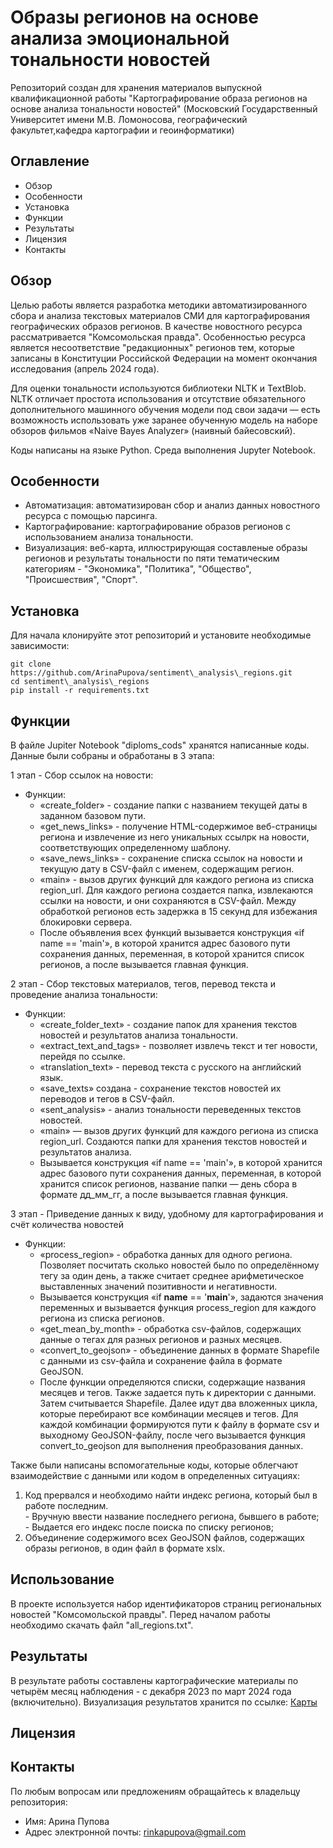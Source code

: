 # Образы регионов на основе анализа эмоциональной тональности новостей

Репозиторий создан для хранения материалов выпускной квалификационной работы "Картографирование образа регионов на основе анализа тональности новостей" (Московский Государственный Университет имени М.В. Ломоносова, географический факультет,кафедра картографии и геоинформатики)

## Оглавление

- Обзор
- Особенности
- Установка
- Функции
- Результаты
- Лицензия
- Контакты

## Обзор

Целью работы является разработка методики автоматизированного сбора и анализа текстовых материалов СМИ для картографирования географических образов регионов. В качестве новостного ресурса рассматривается "Комсомольская правда". Особенностью ресурса является несоответствие "редакционных" регионов тем, которые записаны в Конституции Российской Федерации на момент окончания исследования (апрель 2024 года).

Для оценки тональности используются библиотеки NLTK и TextBlob. NLTK отличает простота использования и отсутствие обязательного дополнительного машинного обучения модели под свои задачи ― есть возможность использовать уже заранее обученную модель на наборе обзоров фильмов «Naive Bayes Analyzer» (наивный байесовский). 

Коды написаны на языке Python. Среда выполнения Jupyter Notebook.

## Особенности

- Автоматизация: автоматизирован сбор и анализ данных новостного ресурса с помощью парсинга.
- Картографирование: картографирование образов регионов с использованием анализа тональности.
- Визуализация: веб-карта, иллюстрирующая составленые образы регионов и результаты тональности по пяти тематическим категориям -  "Экономика", "Политика", "Общество", "Происшествия", "Спорт".

## Установка 
Для начала клонируйте этот репозиторий и установите необходимые зависимости:

    git clone https://github.com/ArinaPupova/sentiment\_analysis\_regions.git
    cd sentiment\_analysis\_regions
    pip install -r requirements.txt

## Функции

В файле Jupiter Notebook "diploms_cods" хранятся написанные коды. Данные были собраны и обработаны в 3 этапа:

1 этап - Сбор ссылок на новости:  
- Функции:  
  - «create_folder» - создание папки с названием текущей даты в заданном базовом пути.  
  - «get_news_links» - получение HTML-содержимое веб-страницы региона и извлечение из него уникальных ссылрк на новости,                                        соответствующих определенному шаблону.  
  - «save_news_links» - сохранение списка ссылок на новости и текущую дату в CSV-файл с именем, содержащим регион.   
  - «main» - вызов других функций для каждого региона из списка region_url. Для каждого региона создается папка, извлекаются ссылки на новости, и                       они сохраняются в CSV-файл. Между обработкой регионов есть задержка в 15 секунд для избежания блокировки сервера.
  - После объявления всех функций вызывается конструкция «if name == 'main'», в которой хранится адрес базового пути сохранения данных, переменная, в которой хранится список регионов, а после вызывается главная функция.   

2 этап - Сбор текстовых материалов, тегов, перевод текста и проведение анализа тональности:  
- Функции:  
  - «create_folder_text» - создание папок для хранения текстов новостей и результатов анализа тональности.  
  - «extract_text_and_tags» - позволяет извлечь текст и тег новости, перейдя по ссылке.  
  - «translation_text» - перевод текста с русского на английский язык.  
  - «save_texts» создана - сохранение текстов новостей их переводов и тегов в CSV-файл.  
  - «sent_analysis» - анализ тональности переведенных текстов новостей.  
  - «main» ― вызов других функций для каждого региона из списка region_url. Создаются папки для хранения текстов новостей и результатов анализа.
  - Вызывается конструкция «if name == 'main'», в которой хранится адрес базового пути сохранения данных, переменная, в которой хранится список регионов, название папки ―   день сбора в формате дд_мм_гг, а после вызывается главная функция.   

3 этап - Приведение данных к виду, удобному для картографирования и счёт количества новостей  
- Функции:  
  - «process_region» - обработка данных для одного региона. Позволяет посчитать сколько новостей было по определённому тегу за один день, а также                                  считает среднее арифметическое выставленных значений позитивности и негативности.
  - Вызывается конструкция «if __name__ == '__main__'», задаются значения переменных и вызывается функция process_region для каждого региона из списка     регионов.  
  - «get_mean_by_month» - обработка csv-файлов, содержащих данные о тегах для разных регионов и разных месяцев.  
  - «convert_to_geojson» - объединение данных в формате Shapefile с данными из csv-файла и сохранение файла в формате GeoJSON.
  - После функции определяются списки, содержащие названия месяцев и тегов. Также задается путь к директории с данными. Затем считывается Shapefile. Далее идут два вложенных цикла, которые перебирают все комбинации месяцев и тегов. Для каждой комбинации формируются пути к файлу в формате csv и выходному GeoJSON-файлу, после чего вызывается функция convert_to_geojson для выполнения преобразования данных.  

Также были написаны вспомогательные коды, которые облегчают взаимодействие с данными или кодом в определенных ситуациях:    
1. Код прервался и необходимо найти индекс региона, который был в работе последним.    
              -	Вручную ввести название последнего региона, бывшего в работе;    
              -	Выдается его индекс после поиска по списку регионов;    
2. Объединение содержимого всех GeoJSON файлов, содержащих образы регионов, в один файл в формате xslx.  

## Использование

В проекте используется набор идентификаторов страниц региональных новостей "Комсомольской правды". Перед началом работы необходимо скачать файл "all_regions.txt". 

## Результаты

В результате работы составлены картографические материалы по четырём месяц наблюдения - с декабря 2023 по март 2024 года (включительно). Визуализация результатов хранится по ссылке: [Карты](https://arinapupova.github.io/sentiment_analysis_regions/#2/68.0/92.9.)

## Лицензия



## Контакты

По любым вопросам или предложениям обращайтесь к владельцу репозитория:

- Имя: Арина Пупова
- Адрес электронной почты: rinkapupova@gmail.com


